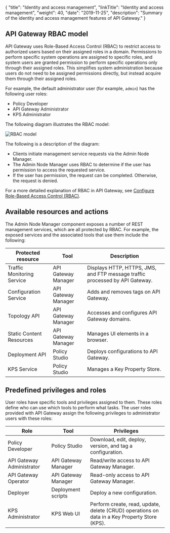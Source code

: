 {
"title": "Identity and access management",
"linkTitle": "Identity and access management",
"weight": 40,
"date": "2019-11-25",
"description": "Summary of the identity and access management features of API Gateway."
}

## API Gateway RBAC model

API Gateway uses Role-Based Access Control (RBAC) to restrict access to authorized users based on their assigned roles in a domain. Permissions to perform specific system operations are assigned to specific roles, and system users are granted permission to perform specific operations only through their assigned roles. This simplifies system administration because users do not need to be assigned permissions directly, but instead acquire them through their assigned roles.

For example, the default administrator user (for example, `admin`) has the following user roles:

* Policy Developer
* API Gateway Administrator
* KPS Administrator

The following diagram illustrates the RBAC model:

![RBAC model](/Images/docbook/images/rbac/rbac_overview.png)

The following is a description of the diagram:

* Clients initiate management service requests via the Admin Node Manager.
* The Admin Node Manager uses RBAC to determine if the user has permission to access the requested service.
* If the user has permission, the request can be completed. Otherwise, the request is denied.

For a more detailed explanation of RBAC in API Gateway, see [Configure Role-Based Access Control (RBAC)](/docs/apigtw_admin/general_rbac/).

## Available resources and actions

The Admin Node Manager component exposes a number of REST management services, which are all protected by RBAC. For example, the exposed services and the associated tools that use them include the following:

| Protected resource         | Tool                | Description                                                                  |
|----------------------------|---------------------|------------------------------------------------------------------------------|
| Traffic Monitoring Service | API Gateway Manager | Displays HTTP, HTTPS, JMS, and FTP message traffic processed by API Gateway. |
| Configuration Service      | API Gateway Manager | Adds and removes tags on API Gateway.                                        |
| Topology API               | API Gateway Manager | Accesses and configures API Gateway domains.                                 |
| Static Content Resources   | API Gateway Manager | Manages UI elements in a browser.                                            |
| Deployment API             | Policy Studio       | Deploys configurations to API Gateway.                                       |
| KPS Service                | Policy Studio       | Manages a Key Property Store.                                                |

## Predefined privileges and roles

User roles have specific tools and privileges assigned to them. These roles define who can use which tools to perform what tasks. The user roles provided with API Gateway assign the following privileges to administrator users with these roles:

| Role                      | Tool                | Privileges                                                                                    |
|---------------------------|---------------------|-----------------------------------------------------------------------------------------------|
| Policy Developer          | Policy Studio       | Download, edit, deploy, version, and tag a configuration.                                     |
| API Gateway Administrator | API Gateway Manager | Read/write access to API Gateway Manager.                                                     |
| API Gateway Operator      | API Gateway Manager | Read-only access to API Gateway Manager.                                                      |
| Deployer                  | Deployment scripts  | Deploy a new configuration.                                                                   |
| KPS Administrator         | KPS Web UI          | Perform create, read, update, delete (CRUD) operations on data in a Key Property Store (KPS). |
